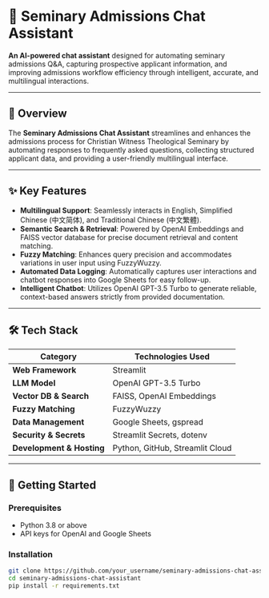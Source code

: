 # 📖 Seminary Admissions Chat Assistant  

**An AI-powered chat assistant** designed for automating seminary admissions Q&A, capturing prospective applicant information, and improving admissions workflow efficiency through intelligent, accurate, and multilingual interactions.

---

## 🚀 Overview  

The **Seminary Admissions Chat Assistant** streamlines and enhances the admissions process for Christian Witness Theological Seminary by automating responses to frequently asked questions, collecting structured applicant data, and providing a user-friendly multilingual interface.

---

## ✨ Key Features  

- **Multilingual Support**: Seamlessly interacts in English, Simplified Chinese (中文简体), and Traditional Chinese (中文繁體).
- **Semantic Search & Retrieval**: Powered by OpenAI Embeddings and FAISS vector database for precise document retrieval and content matching.
- **Fuzzy Matching**: Enhances query precision and accommodates variations in user input using FuzzyWuzzy.
- **Automated Data Logging**: Automatically captures user interactions and chatbot responses into Google Sheets for easy follow-up.
- **Intelligent Chatbot**: Utilizes OpenAI GPT-3.5 Turbo to generate reliable, context-based answers strictly from provided documentation.

---

## 🛠️ Tech Stack  

| Category                | Technologies Used                                   |
|-------------------------|-----------------------------------------------------|
| **Web Framework**       | Streamlit                                           |
| **LLM Model**           | OpenAI GPT-3.5 Turbo                                |
| **Vector DB & Search**  | FAISS, OpenAI Embeddings                            |
| **Fuzzy Matching**      | FuzzyWuzzy                                          |
| **Data Management**     | Google Sheets, gspread                              |
| **Security & Secrets**  | Streamlit Secrets, dotenv                           |
| **Development & Hosting**| Python, GitHub, Streamlit Cloud                    |

---

## 📌 Getting Started  

### Prerequisites  

- Python 3.8 or above  
- API keys for OpenAI and Google Sheets  

### Installation  

```bash
git clone https://github.com/your_username/seminary-admissions-chat-assistant.git
cd seminary-admissions-chat-assistant
pip install -r requirements.txt
